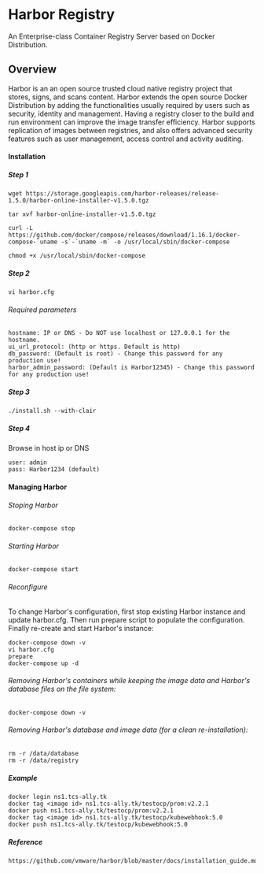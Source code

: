 # Harbor Registry
An Enterprise-class Container Registry Server based on Docker Distribution. 

## Overview
Harbor is an an open source trusted cloud native registry project that stores, signs, and scans content. Harbor extends the open source Docker Distribution by adding the functionalities usually required by users such as security, identity and management. Having a registry closer to the build and run environment can improve the image transfer efficiency. Harbor supports replication of images between registries, and also offers advanced security features such as user management, access control and activity auditing.


#### Installation

##### Step 1

```
wget https://storage.googleapis.com/harbor-releases/release-1.5.0/harbor-online-installer-v1.5.0.tgz

tar xvf harbor-online-installer-v1.5.0.tgz

curl -L https://github.com/docker/compose/releases/download/1.16.1/docker-compose-`uname -s`-`uname -m` -o /usr/local/sbin/docker-compose

chmod +x /usr/local/sbin/docker-compose
```
##### Step 2
```
vi harbor.cfg
```
###### Required parameters 
```
hostname: IP or DNS - Do NOT use localhost or 127.0.0.1 for the hostname.
ui_url_protocol: (http or https. Default is http)
db_password: (Default is root) - Change this password for any production use!
harbor_admin_password: (Default is Harbor12345) - Change this password for any production use!
```
##### Step 3
```
./install.sh --with-clair
```

##### Step 4

Browse in host ip or DNS
```
user: admin
pass: Harbor1234 (default)
```
#### Managing Harbor

###### Stoping Harbor
```
docker-compose stop
```

###### Starting Harbor
```
docker-compose start
```

###### Reconfigure 
To change Harbor's configuration, first stop existing Harbor instance and update harbor.cfg. Then run prepare script to populate the configuration. Finally re-create and start Harbor's instance:

```
docker-compose down -v
vi harbor.cfg
prepare
docker-compose up -d
```
###### Removing Harbor's containers while keeping the image data and Harbor's database files on the file system:

```
docker-compose down -v
```

###### Removing Harbor's database and image data (for a clean re-installation):

```
rm -r /data/database
rm -r /data/registry
```

##### Example

```
docker login ns1.tcs-ally.tk
docker tag <image id> ns1.tcs-ally.tk/testocp/prom:v2.2.1
docker push ns1.tcs-ally.tk/testocp/prom:v2.2.1
docker tag <image id> ns1.tcs-ally.tk/testocp/kubewebhook:5.0
docker push ns1.tcs-ally.tk/testocp/kubewebhook:5.0
```

##### Reference

```
https://github.com/vmware/harbor/blob/master/docs/installation_guide.md
```


